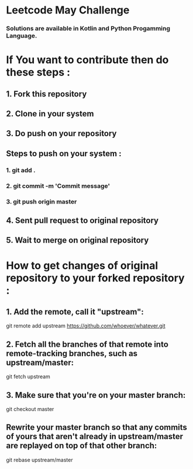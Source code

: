 # Leetcode May Challenge

### Solutions are available in Kotlin and Python Progamming  Language. 

If You want to contribute then do these steps :
===============================================

## 1. Fork this repository
## 2. Clone in your system
## 3. Do push on your repository

## Steps to push on your system :

### 1. git add .
### 2. git commit -m 'Commit message'
### 3. git push origin master

## 4. Sent pull request to original repository
## 5. Wait to merge on original repository

How to get changes of original repository to your forked repository :
=======================================================================
 
## 1. Add the remote, call it "upstream":

git remote add upstream https://github.com/whoever/whatever.git

## 2. Fetch all the branches of that remote into remote-tracking branches, such as upstream/master:

git fetch upstream

## 3. Make sure that you're on your master branch:

git checkout master

## Rewrite your master branch so that any commits of yours that aren't already in upstream/master are replayed on top of that other branch:

git rebase upstream/master 



